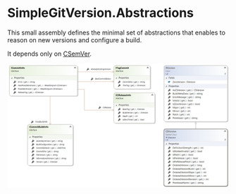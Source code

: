 
# SimpleGitVersion.Abstractions

This small assembly defines the minimal set of abstractions that enables to reason on new versions and configure a build.

It depends only on [CSemVer](https://www.nuget.org/packages/CSemVer/).

![Model](Model.png)


